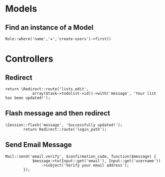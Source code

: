 
# Models

## Find an instance of a Model
```
Role::where('name','=','create-users')->first()
```

# Controllers

## Redirect
```
return \Redirect::route('lists.edit', 
            array($task->todolist->id))->with('message', 'Your list has been updated!');
```

## Flash message and then redirect
```
\Session::flash('message', 'Successfully updated!');
        return Redirect::route('login_path');
```

## Send Email Message
```
Mail::send('email.verify', $confirmation_code, function($message) {
            $message->to(Input::get('email'), Input::get('username'))
                ->subject('Verify your email address');
        });
```
